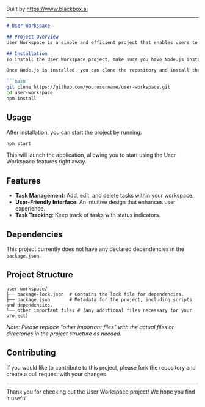 
Built by https://www.blackbox.ai

---

```markdown
# User Workspace

## Project Overview
User Workspace is a simple and efficient project that enables users to manage their workspace-related tasks effectively. The project aims to provide a seamless experience with an intuitive interface, allowing users to organize, track, and complete their tasks.

## Installation
To install the User Workspace project, make sure you have Node.js installed on your machine. If you haven't done so, download and install it from [nodejs.org](https://nodejs.org/).

Once Node.js is installed, you can clone the repository and install the necessary dependencies by running:

```bash
git clone https://github.com/yourusername/user-workspace.git
cd user-workspace
npm install
```

## Usage
After installation, you can start the project by running:

```bash
npm start
```

This will launch the application, allowing you to start using the User Workspace features right away.

## Features
- **Task Management**: Add, edit, and delete tasks within your workspace.
- **User-Friendly Interface**: An intuitive design that enhances user experience.
- **Task Tracking**: Keep track of tasks with status indicators.
  
## Dependencies
This project currently does not have any declared dependencies in the `package.json`. 

## Project Structure
```
user-workspace/
├── package-lock.json  # Contains the lock file for dependencies.
├── package.json       # Metadata for the project, including scripts and dependencies.
└── other important files # (any additional files necessary for your project)
```

*Note: Please replace "other important files" with the actual files or directories in the project structure as needed.*

## Contributing
If you would like to contribute to this project, please fork the repository and create a pull request with your changes.

---

Thank you for checking out the User Workspace project! We hope you find it useful.
```